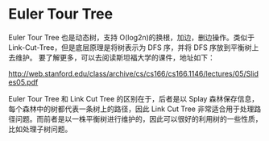 # Euler Tour Tree

Euler Tour Tree 也是动态树，支持 O(log2n)的换根，加边，删边操作。类似于 Link-Cut-Tree，但是底层原理是将树表示为 DFS 序，并将 DFS 序放到平衡树上去维护。
要了解更多，可以去阅读斯坦福大学的课件，地址如下：

http://web.stanford.edu/class/archive/cs/cs166/cs166.1146/lectures/05/Slides05.pdf

Euler Tour Tree 和 Link Cut Tree 的区别在于，后者是以 Splay 森林保存信息，每个森林中的树都代表一条树上的路径，因此 Link Cut Tree 非常适合用于处理路径问题。而前者是以一株平衡树进行维护的，因此可以很好的利用树的一些性质，比如处理子树问题。
